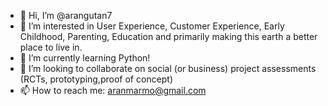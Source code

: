 - 👋 Hi, I’m @arangutan7
- 👀 I’m interested in User Experience, Customer Experience, Early Childhood, Parenting, Education and primarily making this earth a better place to live in.
- 🌱 I’m currently learning Python! 
- 💞️ I’m looking to collaborate on social (or business) project assessments (RCTs, prototyping,proof of concept)
- 📫 How to reach me: aranmarmo@gmail.com

<!---
arangutan7/arangutan7 is a ✨ special ✨ repository because its `README.md` (this file) appears on your GitHub profile.
You can click the Preview link to take a look at your changes.
--->

